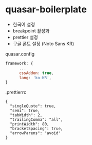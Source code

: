 # quasar-boilerplate

- 한국어 설정
- breakpoint 활성화
- prettier 설정
- 구글 폰트 설정 (Noto Sans KR)

quasar.config
```js
framework: {
      ...
      cssAddon: true,
      lang: 'ko-KR',
}
```

.prettierrc
```
{
  "singleQuote": true,
  "semi": true,
  "tabWidth": 2,
  "trailingComma": "all",
  "printWidth": 80,
  "bracketSpacing": true,
  "arrowParens": "avoid"
}
```